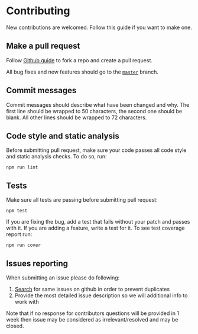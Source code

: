 # Contributing

New contributions are welcomed. Follow this guide if you want to make one.

## Make a pull request

Follow [Github guide](https://help.github.com/articles/creating-a-pull-request) to fork a repo
and create a pull request.

All bug fixes and new features should go to the [`master`](https://github.com/gemini-testing/glob-extra/tree/master) branch.

## Commit messages

Commit messages should describe what have been changed and why. The first line should be wrapped
to 50 characters, the second one should be blank. All other lines should be wrapped to 72 characters.

## Code style and static analysis

Before submitting pull request, make sure your code passes all code style and static analysis checks.
To do so, run:

```
npm run lint
```

## Tests

Make sure all tests are passing before submitting pull request:

```
npm test
```

If you are fixing the bug, add a test that fails without your patch and passes with it. If you are
adding a feature, write a test for it. To see test coverage report run:

```
npm run cover
```

## Issues reporting

When submitting an issue please do following:

1. [Search](https://github.com/gemini-testing/glob-extra/issues) for same issues on github in order to prevent duplicates
2. Provide the most detailed issue description so we will additional info to work with

Note that if no response for contributors questions will be provided in 1 week then issue may be considered as irrelevant/resolved and may be closed.

